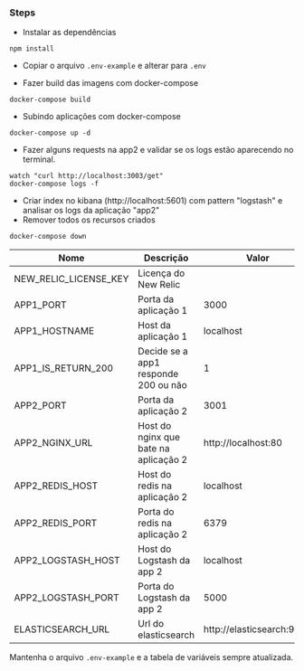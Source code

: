 ### Steps
* Instalar as dependências
```
npm install
```
* Copiar o arquivo `.env-example` e alterar para `.env`

* Fazer build das imagens com docker-compose
```
docker-compose build
```
* Subindo aplicações com docker-compose
```
docker-compose up -d
```
* Fazer alguns requests na app2 e validar se os logs estão aparecendo no terminal.
```
watch "curl http://localhost:3003/get"
docker-compose logs -f
```
* Criar index no kibana (http://localhost:5601) com pattern "logstash" e analisar os logs da aplicação "app2"
* Remover todos os recursos criados
```
docker-compose down
```

| Nome                | Descrição                                       | Valor                   | Obrigatório      |
|---------------------|-------------------------------------------------|-------------------------|------------------|
|NEW_RELIC_LICENSE_KEY|Licença do New Relic                             |                         |:white_check_mark:|
|APP1_PORT            |Porta da aplicação 1                             |3000                     |:white_check_mark:|
|APP1_HOSTNAME        |Host da aplicação 1                              |localhost                |:white_check_mark:|
|APP1_IS_RETURN_200   |Decide se a app1 responde 200 ou não             |1                        |:white_check_mark:|
|APP2_PORT            |Porta da aplicação 2                             |3001                     |:white_check_mark:|
|APP2_NGINX_URL       |Host do nginx que bate na aplicação 2            |http://localhost:80      |:white_check_mark:|
|APP2_REDIS_HOST      |Host do redis na aplicação 2                     |localhost                |:white_check_mark:|
|APP2_REDIS_PORT      |Porta do redis na aplicação 2                    |6379                     |:white_check_mark:|
|APP2_LOGSTASH_HOST   |Host do Logstash da app 2                        |localhost                |:white_check_mark:|
|APP2_LOGSTASH_PORT   |Porta do Logstash da app 2                       |5000                     |:white_check_mark:|
|ELASTICSEARCH_URL    |Url do elasticsearch                             |http://elasticsearch:9200|:white_check_mark:|

Mantenha o arquivo `.env-example` e a tabela de variáveis sempre atualizada.
